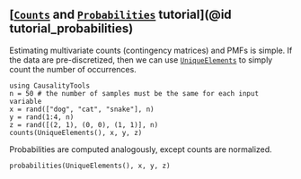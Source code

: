 
## [[`Counts`](@ref) and [`Probabilities`](@ref) tutorial](@id tutorial_probabilities)

Estimating multivariate counts (contingency matrices) and PMFs is simple. If the data are pre-discretized, then
we can use [`UniqueElements`](@ref) to simply count the number of occurrences.

```@example counts_probs_tutorial
using CausalityTools
n = 50 # the number of samples must be the same for each input variable
x = rand(["dog", "cat", "snake"], n)
y = rand(1:4, n)
z = rand([(2, 1), (0, 0), (1, 1)], n)
counts(UniqueElements(), x, y, z)
```

Probabilities are computed analogously, except counts are normalized.

```@example counts_probs_tutorial
probabilities(UniqueElements(), x, y, z)
```



